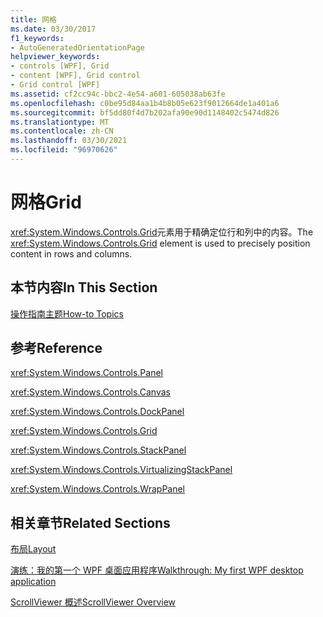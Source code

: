 ```yaml
---
title: 网格
ms.date: 03/30/2017
f1_keywords:
- AutoGeneratedOrientationPage
helpviewer_keywords:
- controls [WPF], Grid
- content [WPF], Grid control
- Grid control [WPF]
ms.assetid: cf2cc94c-bbc2-4e54-a601-605038ab63fe
ms.openlocfilehash: c0be95d84aa1b4b8b05e623f9012664de1a401a6
ms.sourcegitcommit: bf5dd80f4d7b202afa90e90d1148402c5474d826
ms.translationtype: MT
ms.contentlocale: zh-CN
ms.lasthandoff: 03/30/2021
ms.locfileid: "96970626"
---
```

# <a name="grid"></a><span data-ttu-id="710cc-102">网格</span><span class="sxs-lookup"><span data-stu-id="710cc-102">Grid</span></span>
<span data-ttu-id="710cc-103"><xref:System.Windows.Controls.Grid>元素用于精确定位行和列中的内容。</span><span class="sxs-lookup"><span data-stu-id="710cc-103">The <xref:System.Windows.Controls.Grid> element is used to precisely position content in rows and columns.</span></span>  
  
## <a name="in-this-section"></a><span data-ttu-id="710cc-104">本节内容</span><span class="sxs-lookup"><span data-stu-id="710cc-104">In This Section</span></span>  
 [<span data-ttu-id="710cc-105">操作指南主题</span><span class="sxs-lookup"><span data-stu-id="710cc-105">How-to Topics</span></span>](grid-how-to-topics.md)  
  
## <a name="reference"></a><span data-ttu-id="710cc-106">参考</span><span class="sxs-lookup"><span data-stu-id="710cc-106">Reference</span></span>  
 <xref:System.Windows.Controls.Panel>  
  
 <xref:System.Windows.Controls.Canvas>  
  
 <xref:System.Windows.Controls.DockPanel>  
  
 <xref:System.Windows.Controls.Grid>  
  
 <xref:System.Windows.Controls.StackPanel>  
  
 <xref:System.Windows.Controls.VirtualizingStackPanel>  
  
 <xref:System.Windows.Controls.WrapPanel>  
  
## <a name="related-sections"></a><span data-ttu-id="710cc-107">相关章节</span><span class="sxs-lookup"><span data-stu-id="710cc-107">Related Sections</span></span>  
 [<span data-ttu-id="710cc-108">布局</span><span class="sxs-lookup"><span data-stu-id="710cc-108">Layout</span></span>](../advanced/layout.md)  
  
 [<span data-ttu-id="710cc-109">演练：我的第一个 WPF 桌面应用程序</span><span class="sxs-lookup"><span data-stu-id="710cc-109">Walkthrough: My first WPF desktop application</span></span>](../getting-started/walkthrough-my-first-wpf-desktop-application.md)  
  
 [<span data-ttu-id="710cc-110">ScrollViewer 概述</span><span class="sxs-lookup"><span data-stu-id="710cc-110">ScrollViewer Overview</span></span>](scrollviewer-overview.md)
